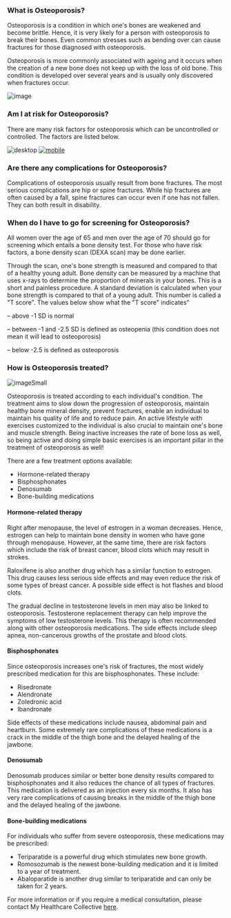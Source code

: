 ### What is Osteoporosis?

Osteoporosis is a condition in which one&#39;s bones are weakened and become brittle. Hence, it is very likely for a person with osteoporosis to break their bones. Even common stresses such as bending over can cause fractures for those diagnosed with osteoporosis.

Osteoporosis is more commonly associated with ageing and it occurs when the creation of a new bone does not keep up with the loss of old bone. This condition is developed over several years and is usually only discovered when fractures occur.

![image](/assets/post-images/post17b.png#center)

### Am I at risk for Osteoporosis?

There are many risk factors for osteoporosis which can be uncontrolled or controlled. The factors are listed below.

![desktop](/assets/post-images/post17d.png#desktop) 
[![mobile](/assets/post-images/post17e.png#mobile)](/assets/post-images/post17e.png)

### Are there any complications for Osteoporosis?

Complications of osteoporosis usually result from bone fractures. The most serious complications are hip or spine fractures. While hip fractures are often caused by a fall, spine fractures can occur even if one has not fallen. They can both result in disability.

### When do I have to go for screening for Osteoporosis?

All women over the age of 65 and men over the age of 70 should go for screening which entails a bone density test. For those who have risk factors, a bone density scan (DEXA scan) may be done earlier.

Through the scan, one&#39;s bone strength is measured and compared to that of a healthy young adult. Bone density can be measured by a machine that uses x-rays to determine the proportion of minerals in your bones. This is a short and painless procedure. A standard deviation is calculated when your bone strength is compared to that of a young adult. This number is called a &quot;T score&quot;. The values below show what the &quot;T score&quot; indicates&quot;

–   above -1 SD is normal

–   between -1 and -2.5 SD is defined as osteopenia (this condition does not mean it will lead to osteoporosis)

–   below -2.5 is defined as osteoporosis

### How is Osteoporosis treated?

![imageSmall](/assets/post-images/post17c.png#center)

Osteoporosis is treated according to each individual&#39;s condition. The treatment aims to slow down the progression of osteoporosis, maintain healthy bone mineral density, prevent fractures, enable an individual to maintain his quality of life and to reduce pain. An active lifestyle with exercises customized to the individual is also crucial to maintain one&#39;s bone and muscle strength. Being inactive increases the rate of bone loss as well, so being active and doing simple basic exercises is an important pillar in the treatment of osteoporosis as well!

There are a few treatment options available:

- Hormone-related therapy
- Bisphosphonates
- Denosumab
- Bone-building medications

#### Hormone-related therapy

Right after menopause, the level of estrogen in a woman decreases. Hence, estrogen can help to maintain bone density in women who have gone through menopause. However, at the same time, there are risk factors which include the risk of breast cancer, blood clots which may result in strokes.

Raloxifene is also another drug which has a similar function to estrogen. This drug causes less serious side effects and may even reduce the risk of some types of breast cancer. A possible side effect is hot flashes and blood clots.

The gradual decline in testosterone levels in men may also be linked to osteoporosis. Testosterone replacement therapy can help improve the symptoms of low testosterone levels. This therapy is often recommended along with other osteoporosis medications. The side effects include sleep apnea, non-cancerous growths of the prostate and blood clots.

#### Bisphosphonates

Since osteoporosis increases one&#39;s risk of fractures, the most widely prescribed medication for this are bisphosphonates. These include:

- Risedronate
- Alendronate
- Zoledronic acid
- Ibandronate

Side effects of these medications include nausea, abdominal pain and heartburn. Some extremely rare complications of these medications is a crack in the middle of the thigh bone and the delayed healing of the jawbone.

#### Denosumab

Denosumab produces similar or better bone density results compared to bisphosphonates and it also reduces the chance of all types of fractures. This medication is delivered as an injection every six months. It also has very rare complications of causing breaks in the middle of the thigh bone and the delayed healing of the jawbone.

#### Bone-building medications

For individuals who suffer from severe osteoporosis, these medications may be prescribed:

- Teriparatide is a powerful drug which stimulates new bone growth.
- Romosozumab is the newest bone-building medication and it is limited to a year of treatment.
- Abaloparatide is another drug similar to teriparatide and can only be taken for 2 years.

For more information or if you require a medical consultation, please contact My Healthcare Collective [here](https://www.myhealthcarecollective.com/contact-us).
